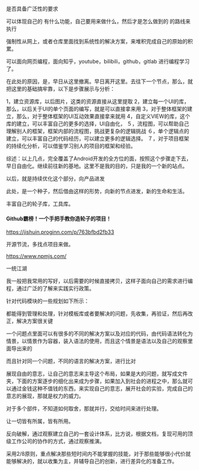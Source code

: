 是否具备广泛性的要求


 可以体现自己的 有什么功能，自己要用来做什么，然后才是怎么做到的 的路线来执行

 强制性从网上，或者仓库里面找到系统性的解决方案，来堆积完成自己的原始的积累。

 可以面向网页编程，面向知乎，youtube，bilibili，github，gitlab 进行编程学习了。



在此处的原因，是，早日从这里撤离。早日离开这里。去往下一个节点，那么，就把这里的基础搞牢靠，以下是步骤展示与分析：

1，建立资源库，以后图片，这类的资源直接从这里提取
2，建立每一个UI的库，那么，以后关于UI的单个页面的编写，就是可以直接拿来用
3，对于整体框架的建立，那么，对于整体框架的UI互动效果直接拿来就用
4，自定义VIEW的库，这个库的建立，可以丰富自己的更多的选择，UI自由化，
５，流程图，可以帮助自己理解别人的框架，框架内部的流程图，挑战更复杂的逻辑挑战
６，单个逻辑点的建立，可以丰富自己的代码经历，可以建立更多的逻辑选择。
７，对于项目框架的持续化分析，可以借鉴学习别人的项目的框架和经验。

综述：以上几点，完全覆盖了Android开发的全方位的面，按照这个步骤走下去，早日自由化。继续前往新的基地。这里不是我的目的，只是我的一个新的站点。

以后，就是持续优化这个部分，向产品进发



此处，是一个种子，然后借由这样的形势，向新的节点进发，新的生命和生活。



丰富自己的轮子库，工具库。

#### Github霸榜！一个手把手教你造轮子的项目！

https://jishuin.proginn.com/p/763bfbd2fb33

开源节流，多找点项目来做。

https://www.npmjs.com/

一统江湖

我一般把我常用的写好，以后需要的时候直接拷贝，这样子面向自己的需求进行编程，通过广泛的了解来实践实行政策。

针对代码模块的一些规划如下所示：

都能得到管理和处理，针对模板库或者要解决的问题，先收集，再验证，然后再改正，解决方案很关键

一个问题点里面可以有很多的不同的解决方案以及对应的代码，由代码语法转化为情景，以情景作为容器，装入语法的使用，而且这个情景是语法以及自己的观察里面导出来的

而且针对同一个问题，不同的语言的解决方案，进行比对

展现自由的意志，让自己的意志来主导这个布局，如果是大的问题，就写成文件夹，下面的方案逐步的细化出来成为步骤，如果加入到社会的进程之中，那么就可以通过金钱这种不值钱的东西，来实现自己的意志，展开社会的实验，完成自己的意志的展现，那就是权力的威力。

对于多个部件，不知道如何取舍，那就并行，交给时间来进行处理。

让一切皆有所属，皆有所用。

反向破解，通过观察建立自己的一套设计体系，比方说，根据文档，复现可用的顶级工作公司的协作的方式，通过观察推演。

采用2/8原则，重点解决那些短时间内不能掌握的技能，对于那些能够很小代价就能够解决的，就以收集为主，并辅导自己的创新，进行差异化的准备工作。